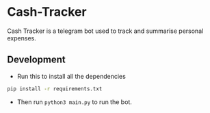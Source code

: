 # Cash-Tracker
Cash Tracker is a telegram bot used to track and summarise personal expenses.

## Development

- Run this to install all the dependencies
```bash
pip install -r requirements.txt
```

- Then run `python3 main.py` to run the bot. 

